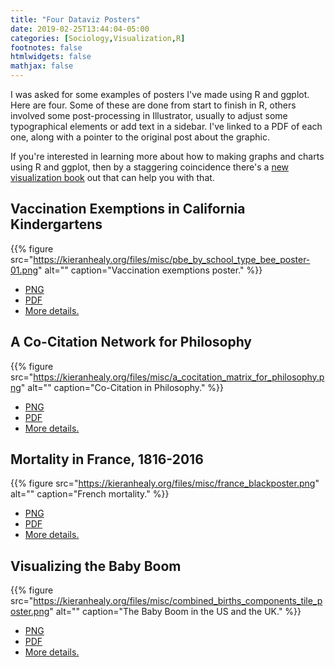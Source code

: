```yaml
---
title: "Four Dataviz Posters"
date: 2019-02-25T13:44:04-05:00
categories: [Sociology,Visualization,R]
footnotes: false
htmlwidgets: false
mathjax: false
---
```


I was asked for some examples of posters I've made using R and ggplot. Here are four. Some of these are done from start to finish in R, others involved some post-processing in Illustrator, usually to adjust some typographical elements or add text in a sidebar. I've linked to a PDF of each one, along with a pointer to the original post about the graphic. 

If you're interested in learning more about how to making graphs and charts using R and ggplot, then by a staggering coincidence there's a [new visualization book](https://www.amazon.com/Data-Visualization-Introduction-Kieran-Healy/dp/0691181624) out that can help you with that. 


## Vaccination Exemptions in California Kindergartens

{{% figure src="https://kieranhealy.org/files/misc/pbe_by_school_type_bee_poster-01.png" alt="" caption="Vaccination exemptions poster." %}}


- [PNG](https://kieranhealy.org/files/misc/pbe_by_school_type_bee_poster.png)
- [PDF](https://kieranhealy.org/files/misc/pbe_by_school_type_bee_poster.pdf)
- [More details.](https://kieranhealy.org/blog/archives/2016/09/12/vaccination-beeplot/)


## A Co-Citation Network for Philosophy

{{% figure src="https://kieranhealy.org/files/misc/a_cocitation_matrix_for_philosophy.png" alt="" caption="Co-Citation in Philosophy." %}}


- [PNG](https://kieranhealy.org/files/misc/a_cocitation_matrix_for_philosophy.png)
- [PDF](https://kieranhealy.org/files/misc/a_cocitation_matrix_for_philosophy.pdf)
- [More details.](https://kieranhealy.org/blog/archives/2013/06/18/a-co-citation-network-for-philosophy/)


## Mortality in France, 1816-2016

{{% figure src="https://kieranhealy.org/files/misc/france_blackposter.png" alt="" caption="French mortality." %}}

- [PNG](https://kieranhealy.org/files/misc/france_blackposter.png)
- [PDF](https://kieranhealy.org/files/misc/france_blackposter.pdf)
- [More details.](https://kieranhealy.org/blog/archives/2018/12/27/french-mortality-poster/)


## Visualizing the Baby Boom

{{% figure src="https://kieranhealy.org/files/misc/combined_births_components_tile_poster.png" alt="" caption="The Baby Boom in the US and the UK." %}}


- [PNG](https://kieranhealy.org/files/misc/combined_births_components_tile_poster.png)
- [PDF](https://kieranhealy.org/files/misc/combined_births_components_tile_poster.pdf)
- [More details.](https://kieranhealy.org/blog/archives/2018/04/10/visualizing-the-baby-boom/)



